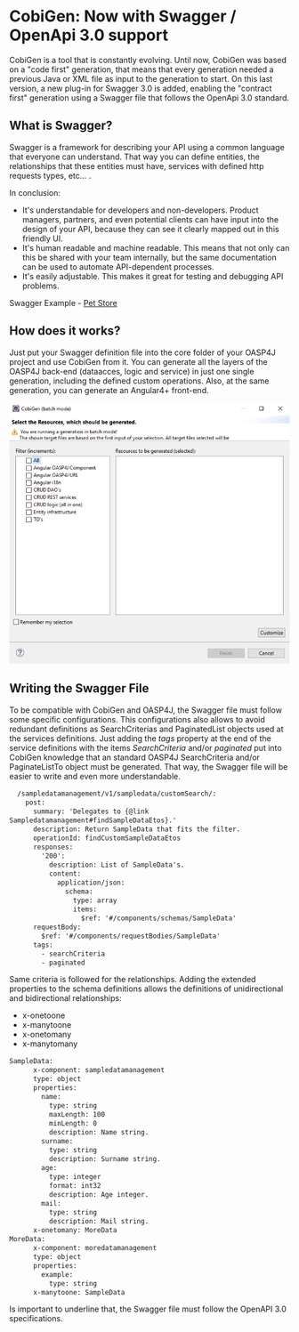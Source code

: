 # CobiGen: Now with Swagger / OpenApi 3.0 support

CobiGen is a tool that is constantly evolving. Until now, CobiGen was based on a "code first" generation, that means that every generation needed a previous Java or XML file as input to the generation to start.
On this last version, a new plug-in for Swagger 3.0 is added, enabling the "contract first" generation using a Swagger file that follows the OpenApi 3.0 standard.
 
## What is Swagger?

Swagger is a framework for describing your API using a common language that everyone can understand. That way you can define entities, the relationships that these entities must have, services with defined http requests types, etc... .

In conclusion:

- It's understandable for developers and non-developers. Product managers, partners, and even potential clients can have input into the design of your API, because they can see it clearly mapped out in this friendly UI.
- It's human readable and machine readable. This means that not only can this be shared with your team internally, but the same documentation can be used to automate API-dependent processes.
- It's easily adjustable. This makes it great for testing and debugging API problems.

Swagger Example - [Pet Store](http://petstore.swagger.io/#/)

## How does it works?

Just put your Swagger definition file into the core folder of your OASP4J project and use CobiGen from it. You can generate all the layers of the OASP4J back-end (dataacces, logic and service) in just one single generation, including the defined custom operations. Also, at the same generation, you can generate an Angular4+ front-end.

![alt text](img/cbgn-swgr.png "CobiGen Wizard")

## Writing the Swagger File

To be compatible with CobiGen and OASP4J, the Swagger file must follow some specific configurations. This configurations also allows to avoid redundant definitions as SearchCriterias and PaginatedList objects used at the services definitions.
Just adding the _tags_ property at the end of the service definitions with the items _SearchCriteria_ and/or _paginated_ put into CobiGen knowledge that an standard OASP4J SearchCriteria and/or PaginateListTo object must be generated. That way, the Swagger file will be easier to write and even more understandable.

```src
  /sampledatamanagement/v1/sampledata/customSearch/:
    post:
      summary: 'Delegates to {@link Sampledatamanagement#findSampleDataEtos}.'
      description: Return SampleData that fits the filter.
      operationId: findCustomSampleDataEtos
      responses:
        '200':
          description: List of SampleData's.
          content:
            application/json:
              schema:
                type: array
                items:
                  $ref: '#/components/schemas/SampleData'
      requestBody:
        $ref: '#/components/requestBodies/SampleData'
      tags:
        - searchCriteria
        - paginated
```

Same criteria is followed for the relationships. Adding the extended properties to the schema definitions allows the definitions of unidirectional and bidirectional relationships:

- x-onetoone
- x-manytoone
- x-onetomany
- x-manytomany

```src
SampleData:
      x-component: sampledatamanagement
      type: object
      properties:
        name:
          type: string
          maxLength: 100
          minLength: 0
          description: Name string.
        surname:
          type: string
          description: Surname string.
        age:
          type: integer
          format: int32
          description: Age integer.
        mail:
          type: string
          description: Mail string.
      x-onetomany: MoreData
MoreData:
      x-component: moredatamanagement
      type: object
      properties:
        example:
          type: string
      x-manytoone: SampleData
```

Is important to underline that, the Swagger file must follow the OpenAPI 3.0 specifications.
